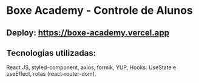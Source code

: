 # Boxe Academy - Controle de Alunos

## Deploy: https://boxe-academy.vercel.app

## Tecnologias utilizadas: 
React JS, styled-component, axios, formik, YUP, Hooks: UseState e useEffect, rotas (react-router-dom).

